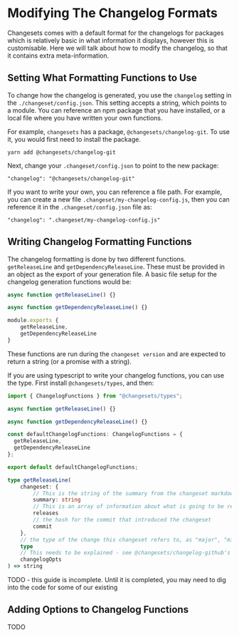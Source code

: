 # Modifying The Changelog Formats

Changesets comes with a default format for the changelogs for packages which is relatively basic in what information it displays, however this is customisable. Here we will talk about how to modify the changelog, so that it contains extra meta-information.

## Setting What Formatting Functions to Use

To change how the changelog is generated, you use the `changelog` setting in the `./changeset/config.json`. This setting accepts a string, which points to a module. You can reference an npm package that you have installed, or a local file where you have written your own functions.

For example, `changesets` has a package, `@changesets/changelog-git`. To use it, you would first need to install the package.

```
yarn add @changesets/changelog-git
```

Next, change your `.changeset/config.json` to point to the new package:

```
"changelog": "@changesets/changelog-git"
```

If you want to write your own, you can reference a file path. For example, you can create a new file `.changeset/my-changelog-config.js`, then you can reference it in the `.changeset/config.json` file as:

```
"changelog": ".changeset/my-changelog-config.js"
```

## Writing Changelog Formatting Functions

The changelog formatting is done by two different functions. `getReleaseLine` and `getDependencyReleaseLine`. These must be provided in an object as the export of your generation file. A basic file setup for the changelog generation functions would be:

```js
async function getReleaseLine() {}

async function getDependencyReleaseLine() {}

module.exports {
    getReleaseLine,
    getDependencyReleaseLine
}
```

These functions are run during the `changeset version` and are expected to return a string (or a promise with a string).

If you are using typescript to write your changelog functions, you can use the type. First install `@changesets/types`, and then:

```ts
import { ChangelogFunctions } from "@changesets/types";

async function getReleaseLine() {}

async function getDependencyReleaseLine() {}

const defaultChangelogFunctions: ChangelogFunctions = {
  getReleaseLine,
  getDependencyReleaseLine
};

export default defaultChangelogFunctions;
```

```ts
type getReleaseLine(
    changeset: {
        // This is the string of the summary from the changeset markdown file
        summary: string
        // This is an array of information about what is going to be released. each is an object with name: the name of the package, and type, which is "major", "minor", or "patch"
        releases
        // the hash for the commit that introduced the changeset
        commit
    },
    // the type of the change this changeset refers to, as "major", "minor", or "patch"
    type
    // This needs to be explained - see @changesets/changelog-github's code for how this works
    changelogOpts
) => string
```

TODO - this guide is incomplete. Until it is completed, you may need to dig into the code for some of our existing

## Adding Options to Changelog Functions

TODO
